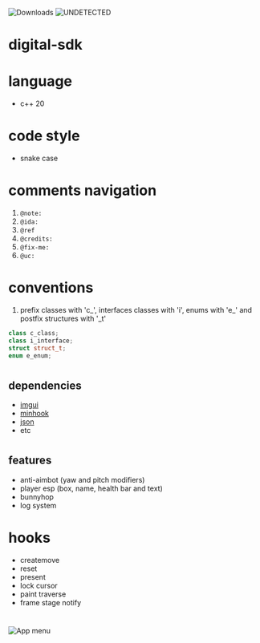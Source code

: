 ![Downloads](https://img.shields.io/github/downloads/W1lliam1337/digital-sdk/total?logoColor=%239774c4&style=plastic)
![UNDETECTED](https://img.shields.io/badge/-undetect-%239774c4)

# digital-sdk

# language 
- c++ 20
#
# code style 
- snake case
#

# comments navigation
1. `@note:`
2. `@ida:`
3. `@ref`
4. `@credits:`
5. `@fix-me:`
6. `@uc:`
#

# conventions
1. prefix classes with 'c_', interfaces classes with 'i', enums with 'e_' and postfix structures with '_t'
```cpp
class c_class;
class i_interface;
struct struct_t;
enum e_enum;
```
#


## dependencies
 - [imgui](https://github.com/ocornut/imgui)
 - [minhook](https://github.com/TsudaKageyu/minhook)
 - [json](https://github.com/nlohmann/json/)
 - etc
#

## features
- anti-aimbot (yaw and pitch modifiers)
- player esp (box, name, health bar and text)
- bunnyhop
- log system
#

# hooks
- createmove
- reset
- present
- lock cursor
- paint traverse
- frame stage notify
#

![App menu](https://i.imgur.com/nHQW7MP.png)
